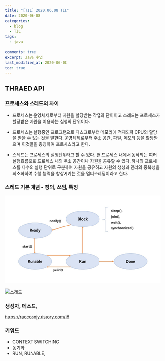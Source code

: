 ```yaml
---
title: "[TIL] 2020.06.08 TIL"
date: 2020-06-08
categories:
  - blog
  - TIL
tags:
  - java

comments: true
excerpt: Java 수업
last_modified_at: 2020-06-08
toc: true
---
```



## THRAED API

### 프로세스와 스레드의 차이

- 프로세스는 운영체제로부터 자원을 할당받는 작업의 단이이고 스레드는 프로세스가 할당받은 자원을 이용하는 실행의 단위이다.
- 프로세스는 실행중인 프로그램으로 디스크로부터 메모리에 적재되어 CPU의 할당을 받을 수 있는 것을 말한다. 운영체제로부터 주소 공간, 파일, 메모리 등을 할당받으며 이것들을 총칭하여 프로세스라고 한다.

- 스레드는 프로세스의 실행단위라고 할 수 있다. 한 프로세스 내에서 동작되는 여러 실행흐름으로 프로세스 내의 주소 공간이나 자원을 공유할 수 있다. 하나의 프로세스를 다수의 실행 단위로 구분하여 자원을 공유하고 자원의 생성과 관리의 중복성을 최소화하여 수행 능력을 향상시키는 것을 멀티스레딩이라고 한다.


### 스레드 기본 개념 - 정의, 쓰임, 특징

![스레드](\assets\images\TIL\thread01.jpg)

![스레드](\assets\images\TIL\thread02.jpg)

### 생성자, 메소드, 

https://raccoonjy.tistory.com/15 


### 키워드

- CONTEXT SWITCHING
- 동기화 
- RUN, RUNABLE,
